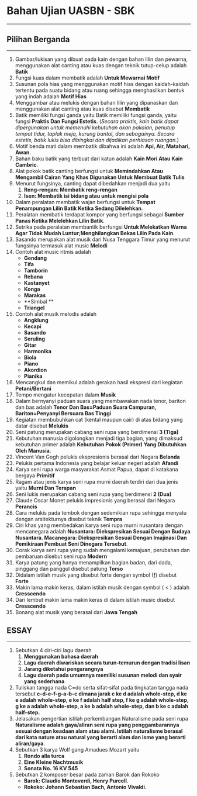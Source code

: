 # Bahan Ujian UASBN - SBK
---

## Pilihan Berganda
---
1. Gambar/lukisan yang dibuat pada kain dengan bahan lilin dan pewarna, menggunakan alat canting atau kuas dengan teknik tutup-celup adalah **Batik**
2. Fungsi kuas dalam membatik adalah **Untuk Mewarnai Motif**
3. Susunan pola hias yang menggunakan motif hias dengan kaidah-kaidah tertentu pada suatu bidang atau ruang sehingga menghasilkan bentuk yang indah adalah **Motif Hias**
4. Menggambar atau melukis dengan bahan lilin yang dipanaskan dan menggunakan alat canting atau kuas disebut **Membatik**
5. Batik memiliki fungsi ganda yaitu Batik memiliki fungsi ganda, yaitu fungsi **Praktis Dan Fungsi Estetis**. (_Secara praktis, kain batik dapat dipergunakan untuk memenuhi kebutuhan akan pakaian, penutup tempat tidur, taplak meja, kurung bantal, dan sebagainya. Secara estetis, batik lukis bisa dibingkai dan dijadikan perhiasan ruangan._)
6. Motif benda mati dalam membatik dibahwa ini adalah **Api, Air, Matahari, Awan**.
7. Bahan baku batik yang terbuat dari katun adalah **Kain Mori Atau Kain Cambric**.
8. Alat pokok batik canting berfungsi untuk **Memindahkan Atau Mengambil Cairan Yang Khas Digunakan Untuk Membuat Batik Tulis**
9. Menurut fungsinya, canting dapat dibedahkan menjadi dua yaitu
   1. **Reng-rengan: Membatik reng-rengan**
   2. **Isen: Membatik isi bidang atau untuk mengisi pola**
10. Dalam peralatan membatik wajan berfungsi untuk **Tempat Penampungan Lilin Batik Ketika Sedang Dilelehkan**.
11. Peralatan membatik terdapat kompor yang berfungsi sebagai **Sumber Panas Ketika Melelehkan Lilin Batik**.
12. Setrika pada peralatan membantik berfungsi **Untuk Melekatkan Warna Agar Tidak Mudah Luntur;Menghilangkan Bekas Lilin Pada Kain**.
13. Sasando merupakan alat musik dari Nusa Tenggara Timur yang menurut fungsinya termasuk alat music **Melodi**
14. Contoh alat music ritmis adalah 
	- **Gendang**
	- **Tifa**
	- **Tamborin**
	- **Rebana**
	- **Kastanyet**
	- **Konga**
	- **Marakas**
	- **Simbal **
	- **Triangel**
15. Contoh alat musik melodis adalah 
	- **Angklung**
	- **Kecapi**
	- **Sasando**
	- **Seruling**
	- **Gitar**
	- **Harmonika**
	- **Biola**
	- **Piano**
	- **Akordion**
	- **Pianika**
16. Mencangkul dan memikul adalah gerakan hasil ekspresi dari kegiatan **Petani/Bertani**
17. Tempo mengatur kecepatan dalam **Musik** 
18. Dalam bernyanyi paduan suara yang membawakan nada tenor, bariton dan bas adalah **Tenor Dan Bas=Paduan Suara Campuran, Bariton=Penyanyi Bersuara Bas Tinggi**
19. Kegiatan membubuhkan cat (kental maupun cair) di atas bidang yang datar disebut **Melukis**
20. Seni patung merupakan cabang seni rupa yang berdimensi **3 (Tiga)**
21. Kebutuhan manusia digolongkan menjadi tiga bagian, yang dimaksud kebutuhan primer adalah **Kebutuhan Pokok (Primer) Yang Dibutuhkan Oleh Manusia**.
22. Vincent Van Gogh pelukis ekspresionis berasal dari Negara **Belanda**
23. Pelukis pertama Indonesia yang belajar keluar negeri adalah **Afandi**
24. Karya seni rupa warga masyarakat Asmat Papua, dapat di katakana bergaya **Primitif**
25. Ragam atau jenis karya seni rupa murni daerah terdiri dari dua jenis yaitu **Murni Dan Terapan**
26. Seni lukis merupakan cabang seni rupa yang berdimensi **2 (Dua)**
27. Claude Oscar Monet pelukis impresionis yang berasal dari Negara **Perancis**
28. Cara melukis pada tembok dengan sedemikian rupa sehingga menyatu dengan arsitekturnya disebut teknik **Tempra**
29. Ciri khas yang membedakan karya seni rupa murni nusantara dengan mencanegara adalah **Nusantara: Diekspresikan Sesuai Dengan Budaya Nusantara. Macanegara: Diekspresikan Sesuai Dengan Imajinasi Dan Pemikiraan Pembuat Seni Dinegara Tersebut**.
30. Corak karya seni rupa yang sudah mengalami kemajuan, perubahan dan pembaruan disebut seni rupa **Modern**
31. Karya patung yang hanya menampilkan bagian badan, dari dada, pinggang dan panggul disebut patung **Torso**
32. Didalam istilah musik yang disebut forte dengan symbol (ƒ) disebut **Forte**
33. Makin lama makin keras, dalam istilah musik dengan symbol  ( < ) adalah **Cresscendo**
34. Dari lembut makin lama makin keras di dalam istilah music disebut **Cresscendo**
35. Bonang alat musik yang berasal dari **Jawa Tengah**

## ESSAY
---
1. Sebutkan 4 ciri-ciri lagu daerah
   1. **Menggunakan bahasa daerah**
   2. **Lagu daerah diwariskan secara turun-temurun dengan tradisi lisan**
   3. **Jarang diketahui pengarangnya**
   4. **Lagu daerah pada umumnya memiliki susunan melodi dan syair yang sederhana**
2. Tuliskan tangga nada C=do serta sifat-sifat pada tingkatan tangga nada tersebut
    **c-d-e-f-g-a-b-c dimana jarak c ke d adalah whole-step, d ke e adalah whole-step, e ke f adalah half step, f ke g adalah whole-step, g ke a adalah whole-step, a ke b adalah whole-step, dan b ke c adalah half-step.**
3. Jelasakan pengertian istilah perkembangan Naturalisme pada seni rupa **Naturalisme adalah gaya/aliran seni rupa yang penggambarannya sesuai dengan keadaan alam atau alami. Istilah naturalisme berasal dari kata nature atau natural yang berarti alam dan isme yang berarti aliran/gaya**.
4. Sebutkan 3 karya Wolf gang Amadues Mozart yaitu
   1. **Rondo alla turca**
   2. **Eine Kleine Nachtmusik**
   3. **Sonata No. 16 KV 545**
5. Sebutkan 2 komposer besar pada zaman Barok dan Rokoko
   - **Barok: Claudio Monteverdi, Henry Purcell**.
   - **Rokoko: Johann Sebastian Bach, Antonio Vivaldi**.